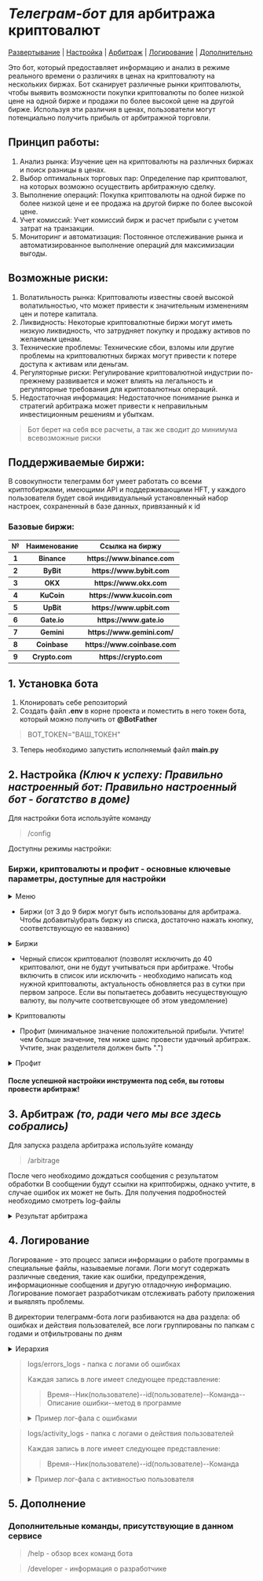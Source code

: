 # _Телеграм-бот_ для арбитража криптовалют

[Развертывание](#1-установка-бота) | [Настройка](#2-настройка-_ключ-к-успеху-правильно-настроенный-бот-правильно-настроенный-бот---богатство-в-доме_) | [Арбитраж](#3-арбитраж-_то-ради-чего-мы-все-здесь-собрались_) | [Логирование](#4-логирование) | [Дополнительно](#5-дополнение)

Это бот, который предоставляет информацию и анализ в режиме реального времени о различиях в ценах на криптовалюту на нескольких биржах. Бот сканирует различные рынки криптовалюты, чтобы выявить возможности покупки криптовалюты по более низкой цене на одной бирже и продажи по более высокой цене на другой бирже. Используя эти различия в ценах, пользователи могут потенциально получить прибыль от арбитражной торговли.
## Принцип работы:
1. Анализ рынка: Изучение цен на криптовалюты на различных биржах и поиск разницы в ценах.
2. Выбор оптимальных торговых пар: Определение пар криптовалют, на которых возможно осуществить арбитражную сделку.
3. Выполнение операций: Покупка криптовалюты на одной бирже по более низкой цене и ее продажа на другой бирже по более высокой цене.
4. Учет комиссий: Учет комиссий бирж и расчет прибыли с учетом затрат на транзакции.
5. Мониторинг и автоматизация: Постоянное отслеживание рынка и автоматизированное выполнение операций для максимизации выгоды.
## Возможные риски:
1. Волатильность рынка: Криптовалюты известны своей высокой волатильностью, что может привести к значительным изменениям цен и потере капитала.
2. Ликвидность: Некоторые криптовалютные биржи могут иметь низкую ликвидность, что затрудняет покупку и продажу активов по желаемым ценам.
3. Технические проблемы: Технические сбои, взломы или другие проблемы на криптовалютных биржах могут привести к потере доступа к активам или деньгам.
4. Регуляторные риски: Регулирование криптовалютной индустрии по-прежнему развивается и может влиять на легальность и регуляторные требования для криптовалютных операций.
5. Недостаточная информация: Недостаточное понимание рынка и стратегий арбитража может привести к неправильным инвестиционным решениям и убыткам.

>  Бот берет на себя все расчеты, а так же сводит до минимума всевозможные риски

## Поддерживаемые биржи:
В совокупности телеграмм бот умеет работать со всеми криптобиржами, имеющими API и поддерживающими HFT, у каждого пользователя будет свой индивидуальный установленный набор настроек, сохраненный в базе данных, привязанный к id
### Базовые биржи:
<table>
<tr><th>№</th><th>Наименование</th><th>Ссылка на биржу</th></tr>
<tr><th>1<th>Binance</th><th>https://www.binance.com</th></tr>
<tr><th>2</th><th>ByBit</th><th>https://www.bybit.com</th></tr>
<tr><th>3</th><th>OKX</th><th>https://www.okx.com</th></tr>
<tr><th>4</th><th>KuCoin</th><th>https://www.kucoin.com</th></tr>
<tr><th>5</th><th>UpBit</th><th>https://www.upbit.com</th></tr>
<tr><th>6</th><th>Gate.io</th><th>https://www.gate.io</th></tr>
<tr><th>7</th><th>Gemini</th><th>https://www.gemini.com/</th></tr>
<tr><th>8</th><th>Coinbase</th><th>https://www.coinbase.com</th></tr>
<tr><th>9</th><th>Crypto.com</th><th>https://crypto.com</th></tr>
</table>


## 1. Установка бота
1. Клонировать себе репозиторий
2. Создать файл __.env__ в корне проекта и поместить в него токен бота, который можно получить от __@BotFather__
> BOT_TOKEN="ВАШ_ТОКЕН"
3. Теперь необходимо запустить исполняемый файл __main.py__


## 2. Настройка _(Ключ к успеху: Правильно настроенный бот: Правильно настроенный бот - богатство в доме)_
Для настройки бота используйте команду
> /config


Доступны режимы настройки:

### Биржи, криптовалюты и профит - основные ключевые параметры, доступные для настройки
<details>
  <summary>Меню</summary>
  <img src="readme_data/config-options.png">
</details>

- Биржи (от 3 до 9 бирж могут быть использованы для арбитража. Чтобы добавить\убрать биржу из списка, достаточно нажать кнопку, соответствующую ее названию)
<details>
  <summary>Биржи</summary>
  <img src="readme_data/options-exch.png">
</details>

- Черный список криптовалют (позволят исключить до 40 криптовалют, они не будут учитываться при арбитраже. Чтобы включить в список или исключить - необходимо написать код нужной криптовалюты, актуальность обновляется раз в сутки при первом запросе. Если вы попытаетесь добавить несуществующую валюту, вы получите соответсвующее об этом уведомление)
<details>
  <summary>Криптовалюты</summary>
  <img src="readme_data/update-curr.png">
  <img src="readme_data/currency-list.png">
</details>

- Профит (минимальное значение положительной прибыли. Учтите! чем больше значение, тем ниже шанс провести удачный арбитраж. Учтите, знак разделителя должен быть ".")
<details>
  <summary>Профит</summary>
  <img src="readme_data/profit.png">
</details>

#### После успешной настройки инструмента под себя, вы готовы провести арбитраж!

## 3. Арбитраж _(то, ради чего мы все здесь собрались)_
Для запуска раздела арбитража используйте команду
> /arbitrage


После чего необходимо дождаться сообщения с результатом обработки
В сообщении будут ссылки на криптобиржы, однако учтите, в случае ошибок их может не быть. Для получения подробностей необходимо смотреть log-файлы
<details>
  <summary>Результат арбитража</summary>
  <img src="readme_data/arbitrage-result.png">
</details>

## 4. Логирование
Логирование - это процесс записи информации о работе программы в специальные файлы, называемые логами. Логи могут содержать различные сведения, такие как ошибки, предупреждения, информационные сообщения и другую отладочную информацию. Логирование помогает разработчикам отслеживать работу приложения и выявлять проблемы.

В директории телеграмм-бота логи разбиваются на два раздела: об ошибках и действия пользователей, все логи группированы по папкам с годами и отфильтрованы по дням
<details>
  <summary>Иерархия</summary>
  <img src="readme_data/log-explorer.png">
</details>

> logs/errors_logs - папка с логами об ошибках
> 
> Каждая запись в логе имеет следующее представление:
>
>> Время--Ник(пользователе)--id(пользователе)--Команда--Описание ошибки--метод в программе
> <details>
>  <summary>Пример лог-фала с ошибками</summary>
>  <img src="readme_data/errors_log.png">
> </details>

> logs/activity_logs - папка с логами о действия пользователей
> 
> Каждая запись в логе имеет следующее представление:
>
>> Время--Ник(пользователе)--id(пользователе)--Команда
> <details>
>  <summary>Пример лог-фала с активностью пользователя</summary>
>  <img src="readme_data/activity_log.png">
> </details>


## 5. Дополнение
### Дополнительные команды, присутствующие в данном сервисе
> /help - обзор всех команд бота

> /developer - информация о разработчике

